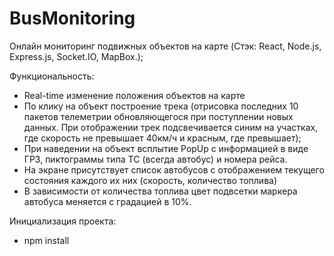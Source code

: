 # BusMonitoring
 Онлайн мониторинг подвижных объектов на карте (Cтэк: React, Node.js, Express.js, Socket.IO, MapBox.);
 
 Функциональность:
- Real-time изменение положения объектов на карте
- По клику на объект построение трека (отрисовка последних 10 пакетов телеметрии обновляющегося при поступлении новых данных. При отображении трек подсвечивается синим на участках, где скорость не превышает 40км/ч и красным, где превышает);
- При наведении на объект всплытие PopUp с информацией в виде ГРЗ, пиктограммы типа ТС (всегда автобус) и номера рейса.
- На экране присутствует список автобусов с отображением текущего состояния каждого их них (скорость, количество топлива)
- В зависимости от количества топлива цвет подвсетки маркера автобуса меняется с градацией в 10%.

Инициализация проекта:
- npm install
